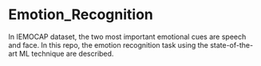 # Emotion_Recognition
In IEMOCAP dataset, the two most important emotional cues are speech and face. In this repo, the emotion recognition task using the state-of-the-art ML technique are described.
